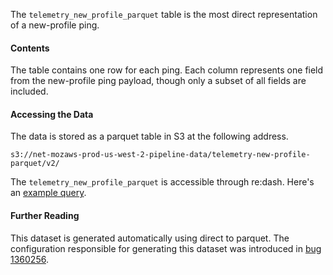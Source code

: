 The `telemetry_new_profile_parquet` table is the most direct representation of a new-profile ping.

#### Contents

The table contains one row for each ping. Each column represents one field from the new-profile ping payload, though only a subset of all fields are included.

#### Accessing the Data

The data is stored as a parquet table in S3 at the following address.
```
s3://net-mozaws-prod-us-west-2-pipeline-data/telemetry-new-profile-parquet/v2/
```

The `telemetry_new_profile_parquet` is accessible through re:dash.
Here's an [example query](https://sql.telemetry.mozilla.org/queries/5888#table).

#### Further Reading

This dataset is generated automatically using direct to parquet. The configuration responsible for generating this dataset was introduced in [bug 1360256](https://bugzilla.mozilla.org/show_bug.cgi?id=1360256).
